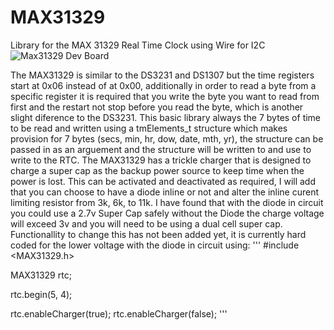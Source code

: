 # MAX31329
Library for the MAX 31329 Real Time Clock using Wire for I2C
![Max31329 Dev Board](MAX31329_dev.jpg?raw=true "Max 31329")

The MAX31329 is similar to the DS3231 and DS1307 but the time registers start at 0x06 instead of at 0x00, additionally in order to read a byte from a specific register it is required that you write the byte you want to read from first and the restart not stop before you read the byte, which is another slight diference to the DS3231.
This basic library always the 7 bytes of time to be read and written using a tmElements_t structure which makes provision for 7 bytes (secs, min, hr, dow, date, mth, yr), the structure can be passed in as an arguement and the structure will be written to and use to write to the RTC.
The MAX31329 has a trickle charger that is designed to charge a super cap as the backup power source to keep time when the power is lost. This can be activated and deactivated as required, I will add that you can choose to have a diode inline or not and alter the inline curent limiting resistor from 3k, 6k, to 11k. I have found that with the diode in circuit you could use a 2.7v Super Cap safely without the Diode the charge voltage will exceed 3v and you will need to be using a dual cell super cap. Functionallity to change this has not been added yet, it is currently hard coded for the lower voltage with the diode in circuit using:
'''
#include <MAX31329.h>

MAX31329 rtc;

rtc.begin(5, 4);

rtc.enableCharger(true);
rtc.enableCharger(false);
'''

